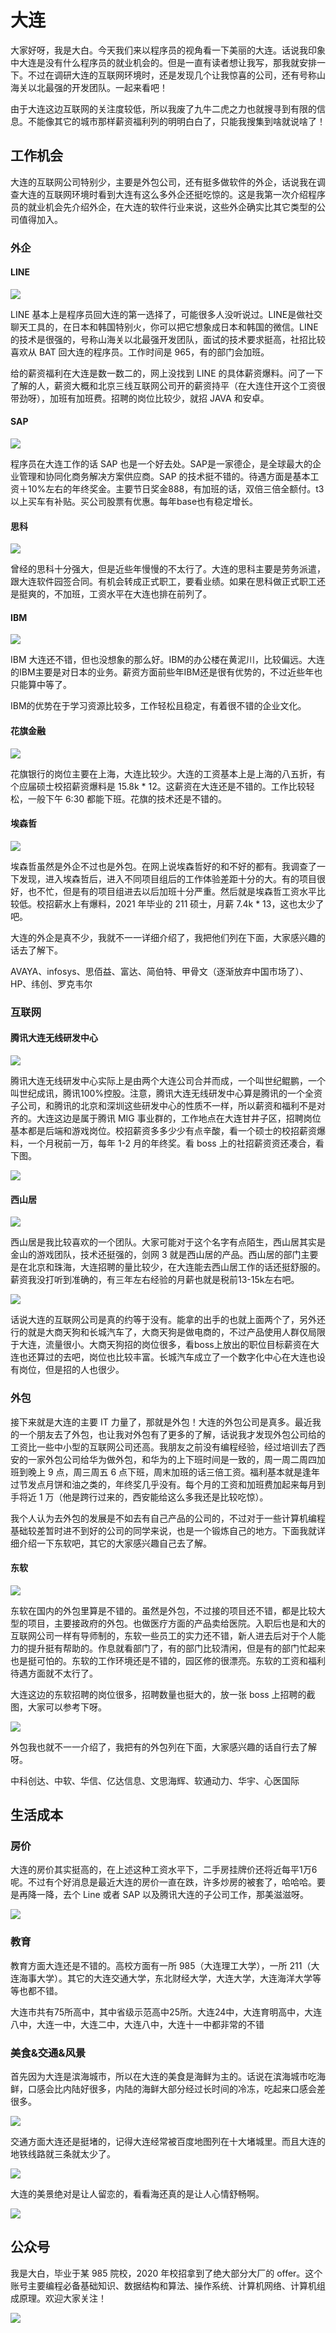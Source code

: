 

# 大连

大家好呀，我是大白。今天我们来以程序员的视角看一下美丽的大连。话说我印象中大连是没有什么程序员的就业机会的。但是一直有读者想让我写，那我就安排一下。不过在调研大连的互联网环境时，还是发现几个让我惊喜的公司，还有号称山海关以北最强的开发团队。一起来看吧！

由于大连这边互联网的关注度较低，所以我废了九牛二虎之力也就搜寻到有限的信息。不能像其它的城市那样薪资福利列的明明白白了，只能我搜集到啥就说啥了！

## 工作机会

大连的互联网公司特别少，主要是外包公司，还有挺多做软件的外企，话说我在调查大连的互联网环境时看到大连有这么多外企还挺吃惊的。这是我第一次介绍程序员的就业机会先介绍外企，在大连的软件行业来说，这些外企确实比其它类型的公司值得加入。

### 外企

#### LINE

![](https://img-blog.csdnimg.cn/ecd8846a5b3f4085adb696c54c7192ce.png)

LINE 基本上是程序员回大连的第一选择了，可能很多人没听说过。LINE是做社交聊天工具的，在日本和韩国特别火，你可以把它想象成日本和韩国的微信。LINE的技术是很强的，号称山海关以北最强开发团队，面试的技术要求挺高，社招比较喜欢从 BAT 回大连的程序员。工作时间是 965，有的部门会加班。

给的薪资福利在大连是数一数二的，网上没找到 LINE 的具体薪资爆料。问了一下了解的人，薪资大概和北京三线互联网公司开的薪资持平（在大连住开这个工资很带劲呀），加班有加班费。招聘的岗位比较少，就招 JAVA 和安卓。

#### SAP

![](https://img-blog.csdnimg.cn/a60862f9c17343648c6fd5142684d753.png)

程序员在大连工作的话 SAP 也是一个好去处。SAP是一家德企，是全球最大的企业管理和协同化商务解决方案供应商。SAP 的技术挺不错的。待遇方面是基本工资＋10%左右的年终奖金。主要节日奖金888，有加班的话，双倍三倍全额付。t3以上买车有补贴。买公司股票有优惠。每年base也有稳定增长。

#### 思科

![](https://img-blog.csdnimg.cn/8a8843e3acff41f08a16e31cf710643b.png)

曾经的思科十分强大，但是近些年慢慢的不太行了。大连的思科主要是劳务派遣，跟大连软件园签合同。有机会转成正式职工，要看业绩。如果在思科做正式职工还是挺爽的，不加班，工资水平在大连也排在前列了。

#### IBM

![](https://img-blog.csdnimg.cn/396bbf0c50824ad184c26bd3936aa67e.png)

IBM 大连还不错，但也没想象的那么好。IBM的办公楼在黄泥川，比较偏远。大连的IBM主要是对日本的业务。薪资方面前些年IBM还是很有优势的，不过近些年也只能算中等了。

IBM的优势在于学习资源比较多，工作轻松且稳定，有着很不错的企业文化。

#### 花旗金融

![](https://img-blog.csdnimg.cn/18f7cc313c364c3ebd0197d2d8aeb23e.png)

花旗银行的岗位主要在上海，大连比较少。大连的工资基本上是上海的八五折，有个应届硕士校招薪资爆料是 15.8k * 12。这薪资在大连还是不错的。工作比较轻松，一般下午 6:30 都能下班。花旗的技术还是不错的。

#### 埃森哲

![](https://img-blog.csdnimg.cn/54f2116bfb984a8a8069cb3a1552cd5d.png)

埃森哲虽然是外企不过也是外包。在网上说埃森哲好的和不好的都有。我调查了一下发现，进入埃森哲后，进入不同项目组后的工作体验差距十分的大。有的项目很好，也不忙，但是有的项目组进去以后加班十分严重。然后就是埃森哲工资水平比较低。校招薪水上有爆料，2021 年毕业的 211 硕士，月薪 7.4k * 13，这也太少了吧。

大连的外企是真不少，我就不一一详细介绍了，我把他们列在下面，大家感兴趣的话去了解下。

AVAYA、infosys、思佰益、富达、简伯特、甲骨文（逐渐放弃中国市场了）、HP、纬创、罗克韦尔

### 互联网

#### 腾讯大连无线研发中心

![](https://img-blog.csdnimg.cn/a2634de0353d4fa3b9323f8ec05ebee8.png)

腾讯大连无线研发中心实际上是由两个大连公司合并而成，一个叫世纪鲲鹏，一个叫世纪成讯，腾讯100%控股。注意，腾讯大连无线研发中心算是腾讯的一个全资子公司，和腾讯的北京和深圳这些研发中心的性质不一样，所以薪资和福利不是对齐的。大连这边是属于腾讯 MIG 事业群的，工作地点在大连甘井子区，招聘岗位基本都是后端和游戏岗位。校招薪资多多少少有点辛酸，看一个硕士的校招薪资爆料，一个月税前一万，每年 1-2 月的年终奖。看 boss 上的社招薪资资还凑合，看下图。

![](https://img-blog.csdnimg.cn/1c43ad77c8204fbc9ed7a55f53709a76.png)

#### 西山居

![](https://img-blog.csdnimg.cn/a85dfb510fc94ec8abc1201c25456c7b.png)

西山居是我比较喜欢的一个团队。大家可能对于这个名字有点陌生，西山居其实是金山的游戏团队，技术还挺强的，剑网 3 就是西山居的产品。西山居的部门主要是在北京和珠海，大连招聘的量比较少，在大连能去西山居工作的话还挺舒服的。薪资我没打听到准确的，有三年左右经验的月薪也就是税前13-15k左右吧。

![](https://img-blog.csdnimg.cn/cf06a46ddf7d41ad987fe2460a1788dc.png)

话说大连的互联网公司是真的约等于没有。能拿的出手的也就上面两个了，另外还行的就是大商天狗和长城汽车了，大商天狗是做电商的，不过产品使用人群仅局限于大连，流量很小。大商天狗招的岗位很多，看boss上放出的职位目标薪资在大连也还算过的去吧，岗位也比较丰富。长城汽车成立了一个数字化中心在大连也设有岗位，但是招的人也很少。

### 外包

接下来就是大连的主要 IT 力量了，那就是外包！大连的外包公司是真多。最近我的一个朋友去了外包，也让我对外包有了更多的了解，话说我才发现外包公司给的工资比一些中小型的互联网公司还高。我朋友之前没有编程经验，经过培训去了西安的一家外包公司给华为做外包，和华为的上下班时间是一致的，周一周二周四加班到晚上 9 点，周三周五  6  点下班，周末加班的话三倍工资。福利基本就是逢年过节发点月饼和油之类的，年终奖几乎没有。每个月的工资和加班费加起来每月到手将近 1 万（他是跨行过来的，西安能给这么多我还是比较吃惊）。

我个人认为去外包的发展是不如去有自己产品的公司的，不过对于一些计算机编程基础较差暂时进不到好的公司的同学来说，也是一个锻炼自己的地方。下面我就详细介绍一下东软吧，其它的大家感兴趣自己去了解。

#### 东软

![](https://img-blog.csdnimg.cn/6002df103c794d5e9167a040da75e8f7.png)

东软在国内的外包里算是不错的。虽然是外包，不过接的项目还不错，都是比较大型的项目，主要接政府的外包。也做医疗方面的产品卖给医院。入职后也是和大的互联网公司一样有导师制的，东软一些员工的实力还不错，新人进去后对于个人能力的提升挺有帮助的。作息就看部门了，有的部门比较清闲，但是有的部门忙起来也是挺可怕的。东软的工作环境还是不错的，园区修的很漂亮。东软的工资和福利待遇方面就不太行了。

大连这边的东软招聘的岗位很多，招聘数量也挺大的，放一张 boss 上招聘的截图，大家可以参考下呀。

![](https://img-blog.csdnimg.cn/2e912077b54644c48dbb610b08998471.png)

外包我也就不一一介绍了，我把有的外包列在下面，大家感兴趣的话自行去了解呀。

中科创达、中软、华信、亿达信息、文思海辉、软通动力、华宇、心医国际

## 生活成本

### 房价

大连的房价其实挺高的，在上述这种工资水平下，二手房挂牌价还将近每平1万6呢。不过有个好消息是最近大连的房价一直在跌，许多炒房的被套了，哈哈哈。要是再降一降，去个 Line 或者 SAP 以及腾讯大连的子公司工作，那美滋滋呀。

![](https://img-blog.csdnimg.cn/76e62216836f498a9e94182bed1a71f0.png)

### 教育

教育方面大连还是不错的。高校方面有一所 985（大连理工大学），一所 211（大连海事大学）。其它的大连交通大学，东北财经大学，大连大学，大连海洋大学等等也都不错。

大连市共有75所高中，其中省级示范高中25所。大连24中，大连育明高中，大连八中，大连一中，大连二中，大连八中，大连十一中都非常的不错

### 美食&交通&风景

首先因为大连是滨海城市，所以在大连的美食是海鲜为主的。话说在滨海城市吃海鲜，口感会比内陆好很多，内陆的海鲜大部分经过长时间的冷冻，吃起来口感会差很多。

![](https://img-blog.csdnimg.cn/85877241db784cb6a24c111e47d4ebf9.png)

交通方面大连还是挺堵的，记得大连经常被百度地图列在十大堵城里。而且大连的地铁线路就三条就太少了。

![](https://img-blog.csdnimg.cn/357659de1cfa46cfb4b1aedba3a5ed5a.png)

大连的美景绝对是让人留恋的，看看海还真的是让人心情舒畅啊。

![](https://img-blog.csdnimg.cn/52ad7c99395d42518e4089b4b6ba8a3c.png)

## 公众号

我是大白，毕业于某 985 院校，2020 年校招拿到了绝大部分大厂的 offer。这个账号主要编程必备基础知识、数据结构和算法、操作系统、计算机网络、计算机组成原理。欢迎大家关注！

![](https://img-blog.csdnimg.cn/2021060517454068.png)
